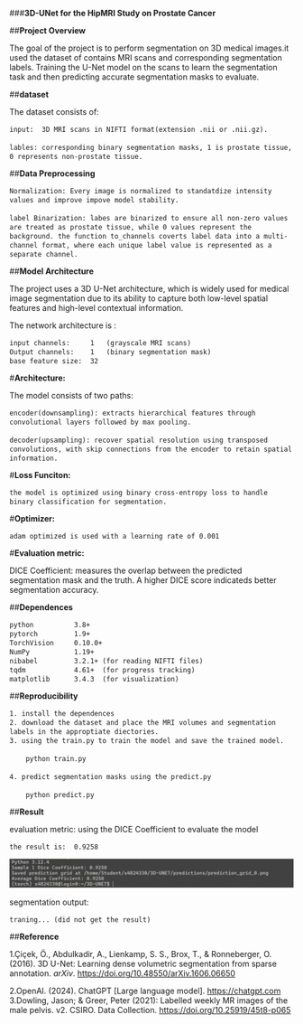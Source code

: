 ###**3D-UNet for the HipMRI Study on Prostate Cancer**

##**Project Overview**

The goal of the project is to perform segmentation on 3D medical images.it used the dataset of contains MRI scans and corresponding segmentation labels. Training the U-Net model on the scans to learn the segmentation task and then predicting accurate segmentation masks to evaluate.

##**dataset**

The dataset consists of:

	input:	3D MRI scans in NIFTI format(extension .nii or .nii.gz).
	
	lables:	corresponding binary segmentation masks, 1 is prostate tissue, 0 represents non-prostate tissue.
	
##**Data Preprocessing**

	Normalization: Every image is normalized to standatdize intensity values and improve impove model stability.
	
 	label Binarization: labes are binarized to ensure all non-zero values are treated as prostate tissue, while 0 values represent the background. the function to_channels coverts label data into a multi-channel format, where each unique label value is represented as a separate channel. 

##**Model Architecture**

The project uses a 3D U-Net architecture, which is widely used for medical image segmentation due to its ability to capture both low-level spatial features and high-level contextual information. 

The network architecture is :

	input channels: 	1	(grayscale MRI scans)
	Output channels:	1	(binary segmentation mask)
	base feature size:	32			

#**Architecture:**

The model consists of two paths:
	
	encoder(downsampling): extracts hierarchical features through convolutional layers followed by max pooling.
	
	decoder(upsampling): recover spatial resolution using transposed convolutions, with skip connections from the encoder to retain spatial information.

#**Loss Funciton:**

	the model is optimized using binary cross-entropy loss to handle binary classification for segmentation.
	
#**Optimizer:**

	adam optimized is used with a learning rate of 0.001
	
#**Evaluation metric:**

DICE Coefficient: measures the overlap between the predicted segmentation mask and the truth. A higher DICE score indicateds better segmentation accuracy. 

##**Dependences**

```
python			3.8+
pytorch			1.9+
TorchVision		0.10.0+
NumPy			1.19+
nibabel			3.2.1+ (for reading NIFTI files)
tqdm			4.61+  (for progress tracking)
matplotlib		3.4.3  (for visualization)
```

##**Reproducibility**

	1. install the dependences
	2. download the dataset and place the MRI volumes and segmentation labels in the approptiate diectories.
	3. using the train.py to train the model and save the trained model.
	
		python train.py
		
	4. predict segmentation masks using the predict.py
	
		python predict.py
	
	
##**Result**

evaluation metric:
	using the DICE Coefficient to evaluate the model
	
	the result is:	0.9258
 
  ![DICE Coffeicient](result/dice.png)
	
segmentation output:

	traning... (did not get the result)

##**Reference**

1.Çiçek, Ö., Abdulkadir, A., Lienkamp, S. S., Brox, T., & Ronneberger, O. (2016). 3D U-Net: Learning dense volumetric segmentation from sparse annotation. *arXiv*. https://doi.org/10.48550/arXiv.1606.06650

2.OpenAI. (2024). ChatGPT [Large language model]. https://chatgpt.com
3.Dowling, Jason; & Greer, Peter (2021): Labelled weekly MR images of the male pelvis. v2. CSIRO. Data Collection. https://doi.org/10.25919/45t8-p065
